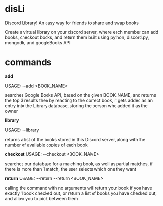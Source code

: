 # disLi
Discord Library! An easy way for friends to share and swap books

Create a virtual library on your discord server, where each member can add books, checkout books, and return them
built using python, discord.py, mongodb, and googleBooks API

# commands
**add**

USAGE: --add <BOOK_NAME>

searches Google Books API, based on the given BOOK_NAME, and returns the top 3 results
then by reacting to the correct book, it gets added as an entry into the Library database, storing the person who added it as the owner



**library**

USAGE: --library

returns a list of the books stored in this Discord server, along with the number of available copies of each book

**checkout**
USAGE: --checkout <BOOK_NAME>

searches our database for a matching book, as well as partial matches, if there is more than 1 match, the user selects which one they want

**return**
USAGE:
  --return
  --return <BOOK_NAME>

calling the command with no arguments will return your book if you have exactly 1 book checked out, or return a list of books you have checked out, and allow you to pick between them


